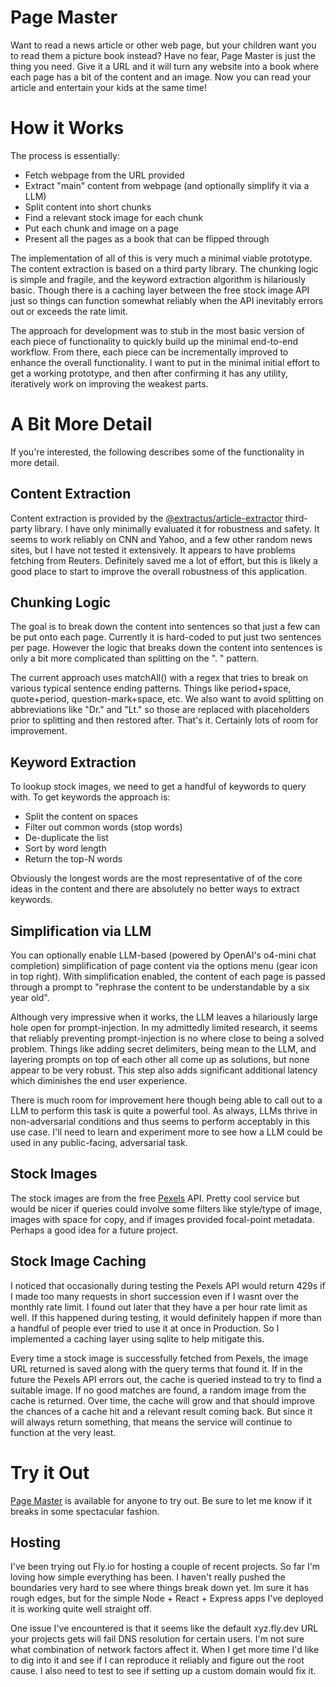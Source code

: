 # Page Master 

Want to read a news article or other web page, but your children want you to read them a picture book instead? Have no fear, Page Master is just the thing you need. Give it a URL and it will turn any website into a book where each page has a bit of the content and an image. Now you can read your article and entertain your kids at the same time! 

# How it Works

The process is essentially:

- Fetch webpage from the URL provided
- Extract "main" content from webpage (and optionally simplify it via a LLM)
- Split content into short chunks
- Find a relevant stock image for each chunk
- Put each chunk and image on a page
- Present all the pages as a book that can be flipped through

The implementation of all of this is very much a minimal viable prototype. The content extraction is based on a third party library. The chunking logic is simple and fragile, and the keyword extraction algorithm is hilariously basic. Though there is a caching layer between the free stock image API just so things can function somewhat reliably when the API inevitably errors out or exceeds the rate limit. 

The approach for development was to stub in the most basic version of each piece of functionality to quickly build up the minimal end-to-end workflow. From there, each piece can be incrementally improved to enhance the overall functionality. I want to put in the minimal initial effort to get a working prototype, and then after confirming it has any utility, iteratively work on improving the weakest parts.

# A Bit More Detail

If you're interested, the following describes some of the functionality in more detail. 

## Content Extraction

Content extraction is provided by the [@extractus/article-extractor](https://github.com/extractus/article-extractor) third-party library. I have only minimally evaluated it for robustness and safety. It seems to work reliably on CNN and Yahoo, and a few other random news sites, but I have not tested it extensively. It appears to have problems fetching from Reuters. Definitely saved me a lot of effort, but this is likely a good place to start to improve the overall robustness of this application. 

## Chunking Logic 

The goal is to break down the content into sentences so that just a few can be put onto each page. Currently it is hard-coded to put just two sentences per page. However the logic that breaks down the content into sentences is only a bit more complicated than splitting on the ". " pattern. 

The current approach uses matchAll() with a regex that tries to break on various typical sentence ending patterns. Things like period+space, quote+period, question-mark+space, etc. We also want to avoid splitting on abbreviations like "Dr." and "Lt." so those are replaced with placeholders prior to splitting and then restored after. That's it. Certainly lots of room for improvement. 

## Keyword Extraction

To lookup stock images, we need to get a handful of keywords to query with. To get keywords the approach is: 

- Split the content on spaces
- Filter out common words (stop words)
- De-duplicate the list
- Sort by word length
- Return the top-N words

Obviously the longest words are the most representative of of the core ideas in the content and there are absolutely no better ways to extract keywords. 

## Simplification via LLM

You can optionally enable LLM-based (powered by OpenAI's o4-mini chat completion) simplification of page content via the options menu (gear icon in top right). With simplification enabled, the content of each page is passed through a prompt to "rephrase the content to be understandable by a six year old".

Although very impressive when it works, the LLM leaves a hilariously large hole open for prompt-injection. In my admittedly limited research, it seems that reliably preventing prompt-injection is no where close to being a solved problem. Things like adding secret delimiters, being mean to the LLM, and layering prompts on top of each other all come up as solutions, but none appear to be very robust. This step also adds significant additional latency which diminishes the end user experience.

There is much room for improvement here though being able to call out to a LLM to perform this task is quite a powerful tool. As always, LLMs thrive in non-adversarial conditions and thus seems to perform acceptably in this use case. I'll need to learn and experiment more to see how a LLM could be used in any public-facing, adversarial task. 

## Stock Images 

The stock images are from the free [Pexels](https://www.pexels.com/) API. Pretty cool service but would be nicer if queries could involve some filters like style/type of image, images with space for copy, and if images provided focal-point metadata. Perhaps a good idea for a future project.

## Stock Image Caching 

I noticed that occasionally during testing the Pexels API would return 429s if I made too many requests in short succession even if I wasnt over the monthly rate limit. I found out later that they have a per hour rate limit as well. If this happened during testing, it would definitely happen if more than a handful of people ever tried to use it at once in Production. So I implemented a caching layer using sqlite to help mitigate this.

Every time a stock image is successfully fetched from Pexels, the image URL returned is saved along with the query terms that found it. If in the future the Pexels API errors out, the cache is queried instead to try to find a suitable image. If no good matches are found, a random image from the cache is returned. 
Over time, the cache will grow and that should improve the chances of a cache hit and a relevant result coming back. But since it will always return something, that means the service will continue to function at the very least.

# Try it Out 

[Page Master](https://page-master.fly.dev) is available for anyone to try out. Be sure to let me know if it breaks in some spectacular fashion.

## Hosting

I've been trying out Fly.io for hosting a couple of recent projects. So far I'm loving how simple everything has been. I haven't really pushed the boundaries very hard to see where things break down yet. Im sure it has rough edges, but for the simple Node + React + Express apps I've deployed it is working quite well straight off.

One issue I've encountered is that it seems like the default xyz.fly.dev URL your projects gets will fail DNS resolution for certain users. I'm not sure what combination of network factors affect it. When I get more time I'd like to dig into it and see if I can reproduce it reliably and figure out the root cause. I also need to test to see if setting up a custom domain would fix it. 

